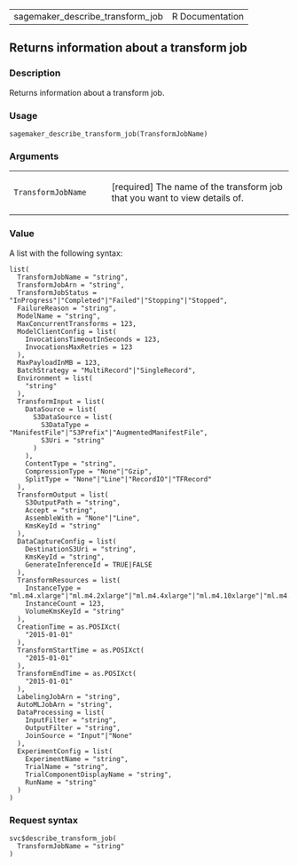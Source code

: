 <table style="width: 100%;">
<tbody>
<tr class="odd">
<td>sagemaker_describe_transform_job</td>
<td style="text-align: right;">R Documentation</td>
</tr>
</tbody>
</table>

## Returns information about a transform job

### Description

Returns information about a transform job.

### Usage

    sagemaker_describe_transform_job(TransformJobName)

### Arguments

<table>
<colgroup>
<col style="width: 35%" />
<col style="width: 65%" />
</colgroup>
<tbody>
<tr class="odd">
<td><code
id="sagemaker_describe_transform_job_:_TransformJobName">TransformJobName</code></td>
<td><p>[required] The name of the transform job that you want to view
details of.</p></td>
</tr>
</tbody>
</table>

### Value

A list with the following syntax:

    list(
      TransformJobName = "string",
      TransformJobArn = "string",
      TransformJobStatus = "InProgress"|"Completed"|"Failed"|"Stopping"|"Stopped",
      FailureReason = "string",
      ModelName = "string",
      MaxConcurrentTransforms = 123,
      ModelClientConfig = list(
        InvocationsTimeoutInSeconds = 123,
        InvocationsMaxRetries = 123
      ),
      MaxPayloadInMB = 123,
      BatchStrategy = "MultiRecord"|"SingleRecord",
      Environment = list(
        "string"
      ),
      TransformInput = list(
        DataSource = list(
          S3DataSource = list(
            S3DataType = "ManifestFile"|"S3Prefix"|"AugmentedManifestFile",
            S3Uri = "string"
          )
        ),
        ContentType = "string",
        CompressionType = "None"|"Gzip",
        SplitType = "None"|"Line"|"RecordIO"|"TFRecord"
      ),
      TransformOutput = list(
        S3OutputPath = "string",
        Accept = "string",
        AssembleWith = "None"|"Line",
        KmsKeyId = "string"
      ),
      DataCaptureConfig = list(
        DestinationS3Uri = "string",
        KmsKeyId = "string",
        GenerateInferenceId = TRUE|FALSE
      ),
      TransformResources = list(
        InstanceType = "ml.m4.xlarge"|"ml.m4.2xlarge"|"ml.m4.4xlarge"|"ml.m4.10xlarge"|"ml.m4.16xlarge"|"ml.c4.xlarge"|"ml.c4.2xlarge"|"ml.c4.4xlarge"|"ml.c4.8xlarge"|"ml.p2.xlarge"|"ml.p2.8xlarge"|"ml.p2.16xlarge"|"ml.p3.2xlarge"|"ml.p3.8xlarge"|"ml.p3.16xlarge"|"ml.c5.xlarge"|"ml.c5.2xlarge"|"ml.c5.4xlarge"|"ml.c5.9xlarge"|"ml.c5.18xlarge"|"ml.m5.large"|"ml.m5.xlarge"|"ml.m5.2xlarge"|"ml.m5.4xlarge"|"ml.m5.12xlarge"|"ml.m5.24xlarge"|"ml.g4dn.xlarge"|"ml.g4dn.2xlarge"|"ml.g4dn.4xlarge"|"ml.g4dn.8xlarge"|"ml.g4dn.12xlarge"|"ml.g4dn.16xlarge",
        InstanceCount = 123,
        VolumeKmsKeyId = "string"
      ),
      CreationTime = as.POSIXct(
        "2015-01-01"
      ),
      TransformStartTime = as.POSIXct(
        "2015-01-01"
      ),
      TransformEndTime = as.POSIXct(
        "2015-01-01"
      ),
      LabelingJobArn = "string",
      AutoMLJobArn = "string",
      DataProcessing = list(
        InputFilter = "string",
        OutputFilter = "string",
        JoinSource = "Input"|"None"
      ),
      ExperimentConfig = list(
        ExperimentName = "string",
        TrialName = "string",
        TrialComponentDisplayName = "string",
        RunName = "string"
      )
    )

### Request syntax

    svc$describe_transform_job(
      TransformJobName = "string"
    )
